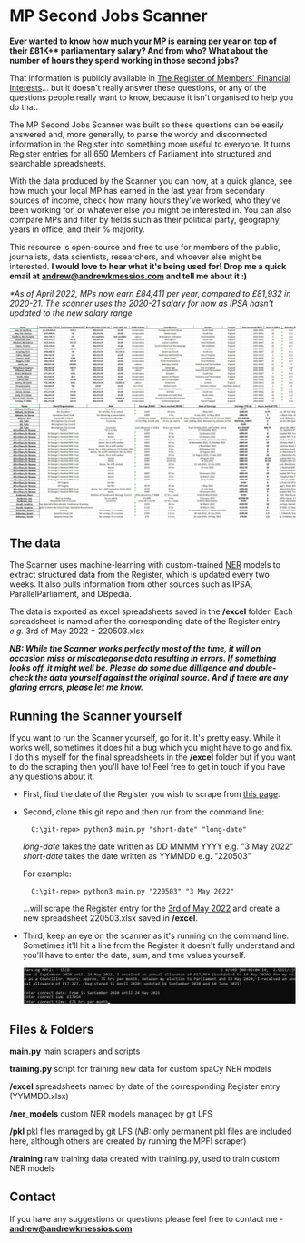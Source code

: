 # MP Second Jobs Scanner

__Ever wanted to know how much your MP is earning per year on top of their £81K+* parliamentary salary? And from who? What about the number of hours they spend working in those second jobs?__

That information is publicly available in [The Register of Members' Financial Interests](https://publications.parliament.uk/pa/cm/cmregmem/contents2122.htm)... but it doesn't really answer these questions, or any of the questions people really want to know, because it isn't organised to help you do that. 

The MP Second Jobs Scanner was built so these questions can be easily answered and, more generally, to parse the wordy and disconnected information in the Register into something more useful to everyone. It turns Register entries for all 650 Members of Parliament into structured and searchable spreadsheets.

With the data produced by the Scanner you can now, at a quick glance, see how much your local MP has earned in the last year from secondary sources of income, check how many hours they've worked, who they've been working for, or whatever else you might be interested in. You can also compare MPs and filter by fields such as their political party, geography, years in office, and their % majority.

This resource is open-source and free to use for members of the public, journalists, data scientists, researchers, and whoever else might be interested. **I would love to hear what it's being used for! Drop me a quick email at andrew@andrewkmessios.com and tell me about it :)**

_*As of April 2022, MPs now earn £84,411 per year, compared to £81,932 in 2020-21. The scanner uses the 2020-21 salary for now as IPSA hasn't updated to the new salary range._

![Screenshot - MP Overview](./readme_files/screenshot1.jpg)
![Screenshot2 - Earnings breakdown](./readme_files/screenshot2.jpg)

## The data

The Scanner uses machine-learning with custom-trained [NER](https://monkeylearn.com/blog/named-entity-recognition/) models to extract structured data from the Register, which is updated every two weeks. It also pulls information from other sources such as IPSA, ParallelParliament, and DBpedia. 

The data is exported as excel spreadsheets saved in the **/excel** folder. Each spreadsheet is named after the corresponding date of the Register entry _e.g._ 3rd of May 2022 = 220503.xlsx 

**_NB: While the Scanner works perfectly most of the time, it will on occasion miss or miscategorise data resulting in errors. If something looks off, it might well be. Please do some due dilligence and double-check the data yourself against the original source. And if there are any glaring errors, please let me know._**

## Running the Scanner yourself

If you want to run the Scanner yourself, go for it. It's pretty easy. While it works well, sometimes it does hit a bug which you might have to go and fix. I do this myself for the final spreadsheets in the **/excel** folder but if you want to do the scraping then you'll have to! Feel free to get in touch if you have any questions about it.

* First, find the date of the Register you wish to scrape from [this page](https://publications.parliament.uk/pa/cm/cmregmem/contents2122.htm).

* Second, clone this git repo and then run from the command line:

        C:\git-repo> python3 main.py "short-date" "long-date"

    _long-date_ takes the date written as DD MMMM YYYY e.g. "3 May 2022"<br>
    _short-date_ takes the date written as YYMMDD e.g. "220503"

    For example:

        C:\git-repo> python3 main.py "220503" "3 May 2022"

    ...will scrape the Register entry for the [3rd of May 2022](https://publications.parliament.uk/pa/cm/cmregmem/220503/contents.htm) and create a new spreadsheet 220503.xlsx saved in **/excel**.

* Third, keep an eye on the scanner as it's running on the command line. Sometimes it'll hit a line from the Register it doesn't fully understand and you'll have to enter the date, sum, and time values yourself.

    ![Screenshot - Manual input for extraction](./readme_files/screenshot3.jpg)

## Files & Folders

**main.py** main scrapers and scripts

**training.py** script for training new data for custom spaCy NER models

**/excel** spreadsheets named by date of the corresponding Register entry (YYMMDD.xlsx)

**/ner_models** custom NER models managed by git LFS

**/pkl** pkl files managed by git LFS (_NB:_ only permanent pkl files are included here, although others are created by running the MPFI scraper)

**/training** raw training data created with training.py, used to train custom NER models

## Contact

If you have any suggestions or questions please feel free to contact me - **andrew@andrewkmessios.com**